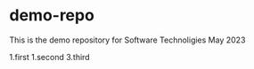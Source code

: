 # demo-repo 

This is the demo repository for Software Technoligies May 2023 

1.first
1.second
3.third
